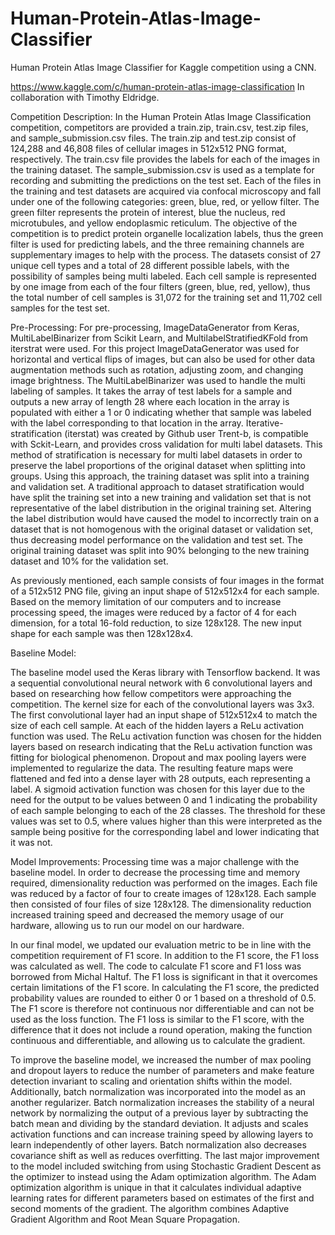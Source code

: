 # Human-Protein-Atlas-Image-Classifier
Human Protein Atlas Image Classifier for Kaggle competition using a CNN.

https://www.kaggle.com/c/human-protein-atlas-image-classification
In collaboration with Timothy Eldridge.

Competition Description:
In the Human Protein Atlas Image Classification competition, competitors are provided a train.zip, train.csv, test.zip files, and sample_submission.csv files. The train.zip and test.zip consist of 124,288 and 46,808 files of cellular images in 512x512 PNG format, respectively. The train.csv file provides the labels for each of the images in the training dataset. The sample_submission.csv is used as a template for recording and submitting the predictions on the test set. Each of the files in the training and test datasets are acquired via confocal microscopy and fall under one of the following categories: green, blue, red, or yellow filter. The green filter represents the protein of interest, blue the nucleus, red microtubules, and yellow endoplasmic reticulum. The objective of the competition is to predict protein organelle localization labels, thus the green filter is used for predicting labels, and the three remaining channels are supplementary images to help with the process. The datasets consist of 27 unique cell types and a total of 28 different possible labels, with the possibility of samples being multi labeled. Each cell sample is represented by one image from each of the four filters (green, blue, red, yellow), thus the total number of cell samples is 31,072 for the training set and 11,702 cell samples for the test set.

Pre-Processing:
For pre-processing, ImageDataGenerator from Keras, MultiLabelBinarizer from Scikit Learn, and MultilabelStratifiedKFold from iterstrat were used. For this project ImageDataGenerator was used for horizontal and vertical flips of images, but can also be used for other data augmentation methods such as rotation, adjusting zoom, and changing image brightness. The MultiLabelBinarizer was used to handle the multi labeling of samples. It takes the array of test labels for a sample and outputs a new array of length 28 where each location in the array is populated with either a 1 or 0 indicating whether that sample was labeled with the label corresponding to that location in the array. Iterative-stratification (iterstat) was created by Github user Trent-b, is compatible with Sckit-Learn, and provides cross validation for multi label datasets. This method of stratification is necessary for multi label datasets in order to preserve the label proportions of the original dataset when splitting into groups. Using this approach, the training dataset was split into a training and validation set. A traditional approach to dataset stratification would have split the training set into a new training and validation set that is not representative of the label distribution in the original training set. Altering the label distribution would have caused the model to incorrectly train on a dataset that is not homogenous with the original dataset or validation set, thus decreasing model performance on the validation and test set. The original training dataset was split into 90% belonging to the new training dataset and 10% for the validation set.

As previously mentioned, each sample consists of four images in the format of a 512x512 PNG file, giving an input shape of 512x512x4 for each sample. Based on the memory limitation of our computers and to increase processing speed, the images were reduced by a factor of 4 for each dimension, for a total 16-fold reduction, to size 128x128. The new input shape for each sample was then 128x128x4.

Baseline Model:

The baseline model used the Keras library with Tensorflow backend. It was a sequential convolutional neural network with 6 convolutional layers and based on researching how fellow competitors were approaching the competition. The kernel size for each of the convolutional layers was 3x3. The first convolutional layer had an input shape of 512x512x4 to match the size of each cell sample. At each of the hidden layers a ReLu activation function was used. The ReLu activation function was chosen for the hidden layers based on research indicating that the ReLu activation function was fitting for biological phenomenon. Dropout and max pooling layers were implemented to regularize the data. The resulting feature maps were flattened and fed into a dense layer with 28 outputs, each representing a label. A sigmoid activation function was chosen for this layer due to the need for the output to be values between 0 and 1 indicating the probability of each sample belonging to each of the 28 classes. The threshold for these values was set to 0.5, where values higher than this were interpreted as the sample being positive for the corresponding label and lower indicating that it was not. 

Model Improvements: 
Processing time was a major challenge with the baseline model. In order to decrease the processing time and memory required, dimensionality reduction was performed on the images. Each file was reduced by a factor of four to create images of 128x128. Each sample then consisted of four files of size 128x128. The dimensionality reduction increased training speed and decreased the memory usage of our hardware, allowing us to run our model on our hardware.

In our final model, we updated our evaluation metric to be in line with the competition requirement of F1 score. In addition to the F1 score, the F1 loss was calculated as well. The code to calculate F1 score and F1 loss was borrowed from Michal Haltuf. The F1 loss is significant in that it overcomes certain limitations of the F1 score. In calculating the F1 score, the predicted probability values are rounded to either 0 or 1 based on a threshold of 0.5. The F1 score is therefore not continuous nor differentiable and can not be used as the loss function. The F1 loss is similar to the F1 score, with the difference that it does not include a round operation, making the function continuous and differentiable, and allowing us to calculate the gradient. 

To improve the baseline model, we increased the number of max pooling and dropout layers to reduce the number of parameters and make feature detection invariant to scaling and orientation shifts within the model. Additionally, batch normalization was incorporated into the model as an another regularizer. Batch normalization increases the stability of a neural network by normalizing the output of a previous layer by subtracting the batch mean and dividing by the standard deviation. It adjusts and scales activation functions and can increase training speed by allowing layers to learn independently of other layers. Batch normalization also decreases covariance shift as well as reduces overfitting. The last major improvement to the model included switching from using Stochastic Gradient Descent as the optimizer to instead using the Adam optimization algorithm. The Adam optimization algorithm is unique in that it calculates individual adaptive learning rates for different parameters based on estimates of the first and second moments of the gradient. The algorithm combines Adaptive Gradient Algorithm and Root Mean Square Propagation.
